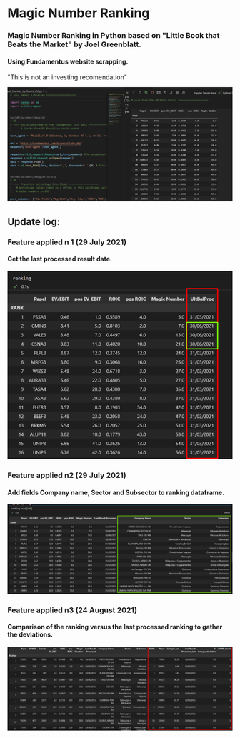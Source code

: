 # Magic Number Ranking
### Magic Number Ranking in Python based on "Little Book that Beats the Market" by Joel Greenblatt.

#### Using Fundamentus website scrapping.
"This is not an investing recomendation"

![ScreenShot](Screenshot_8.png)

## Update log:

### Feature applied n 1 (29 July 2021)
#### Get the last processed result date.

![ScreenShot](Screenshot_29072021_01.png)


### Feature applied n2 (29 July 2021)
#### Add fields Company name, Sector and Subsector to ranking dataframe.
![ScreenShot](Screenshot_29072021_02.png)

### Feature applied n3 (24 August 2021)
#### Comparison of the ranking versus the last processed ranking to gather the deviations.
![ScreenShot](Screenshot_10.png)
